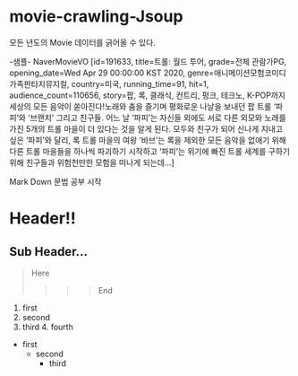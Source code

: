 # movie-crawling-Jsoup

모든 년도의 Movie 데이터를 긁어올 수 있다.

-샘플-
NaverMovieVO [id=191633, title=트롤: 월드 투어, grade=전체 관람가PG, opening_date=Wed Apr 29 00:00:00 KST 2020, genre=애니메이션모험코미디가족판타지뮤지컬, country=미국, running_time=91, hit=1, audience_count=110656, story=팝, 록, 클래식, 컨트리, 펑크, 테크노, K-POP까지 세상의 모든 음악이 쏟아진다!노래와 춤을 즐기며 평화로운 나날을 보내던 팝 트롤 ‘파피’와 ‘브랜치’ 그리고 친구들. 어느 날 ‘파피’는 자신들 외에도 서로 다른 외모와 노래를 가진 5개의 트롤 마을이 더 있다는 것을 알게 된다. 모두와 친구가 되어 신나게 지내고 싶은 ‘파피’와 달리, 록 트롤 마을의 여왕 ‘바브’는 록을 제외한 모든 음악을 없애기 위해 다른 트롤 마을들을 하나씩 파괴하기 시작하고 ‘파피’는 위기에 빠진 트롤 세계를 구하기 위해 친구들과 위험천만한 모험을 떠나게 되는데…]

Mark Down 문법 공부 시작

Header!!
========
## Sub Header...
> Here
> > > > End
1. first
2. second
  3. third
    4. fourth
* first
  + second
    - third
